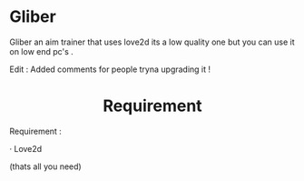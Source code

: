 # Gliber
Gliber an aim trainer that uses love2d its a low quality one but you can use it on low end pc's .

Edit : Added comments for people tryna upgrading it !

<h1 align="center">Requirement</h1>
<p>
  
Requirement :

· Love2d

(thats all you need)

